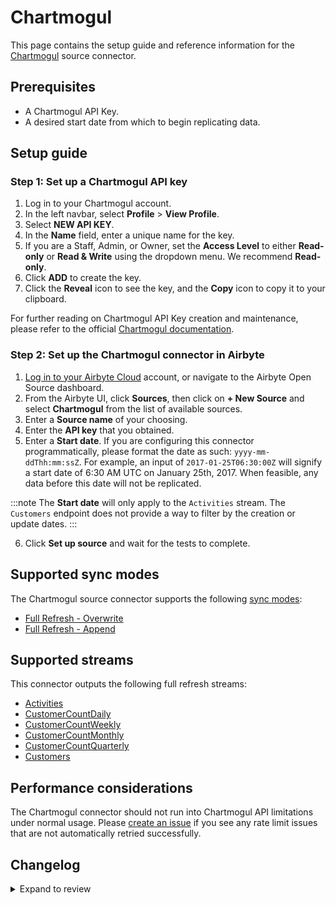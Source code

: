 # Chartmogul

This page contains the setup guide and reference information for the [Chartmogul](https://chartmogul.com/) source connector.

## Prerequisites

- A Chartmogul API Key.
- A desired start date from which to begin replicating data.

## Setup guide

### Step 1: Set up a Chartmogul API key

1. Log in to your Chartmogul account.
2. In the left navbar, select **Profile** > **View Profile**.
3. Select **NEW API KEY**.
4. In the **Name** field, enter a unique name for the key.
5. If you are a Staff, Admin, or Owner, set the **Access Level** to either **Read-only** or **Read & Write** using the dropdown menu. We recommend **Read-only**.
6. Click **ADD** to create the key.
7. Click the **Reveal** icon to see the key, and the **Copy** icon to copy it to your clipboard.

For further reading on Chartmogul API Key creation and maintenance, please refer to the official
[Chartmogul documentation](https://help.chartmogul.com/hc/en-us/articles/4407796325906-Creating-and-Managing-API-keys#creating-an-api-key).

### Step 2: Set up the Chartmogul connector in Airbyte

1. [Log in to your Airbyte Cloud](https://cloud.airbyte.com/workspaces) account, or navigate to the Airbyte Open Source dashboard.
2. From the Airbyte UI, click **Sources**, then click on **+ New Source** and select **Chartmogul** from the list of available sources.
3. Enter a **Source name** of your choosing.
4. Enter the **API key** that you obtained.
5. Enter a **Start date**. If you are configuring this connector programmatically, please format the date as such: `yyyy-mm-ddThh:mm:ssZ`. For example, an input of `2017-01-25T06:30:00Z` will signify a start date of 6:30 AM UTC on January 25th, 2017. When feasible, any data before this date will not be replicated.

:::note
The **Start date** will only apply to the `Activities` stream. The `Customers` endpoint does not provide a way to filter by the creation or update dates.
:::

6. Click **Set up source** and wait for the tests to complete.

## Supported sync modes

The Chartmogul source connector supports the following [sync modes](https://docs.airbyte.com/cloud/core-concepts#connection-sync-modes):

- [Full Refresh - Overwrite](https://docs.airbyte.com/understanding-airbyte/connections/full-refresh-overwrite)
- [Full Refresh - Append](https://docs.airbyte.com/understanding-airbyte/connections/full-refresh-append)

## Supported streams

This connector outputs the following full refresh streams:

- [Activities](https://dev.chartmogul.com/reference/list-activities)
- [CustomerCountDaily](https://dev.chartmogul.com/reference/retrieve-customer-count)
- [CustomerCountWeekly](https://dev.chartmogul.com/reference/retrieve-customer-count)
- [CustomerCountMonthly](https://dev.chartmogul.com/reference/retrieve-customer-count)
- [CustomerCountQuarterly](https://dev.chartmogul.com/reference/retrieve-customer-count)
- [Customers](https://dev.chartmogul.com/reference/list-customers)

## Performance considerations

The Chartmogul connector should not run into Chartmogul API limitations under normal usage. Please [create an issue](https://github.com/airbytehq/airbyte/issues) if you see any rate limit issues that are not automatically retried successfully.

## Changelog

<details>
  <summary>Expand to review</summary>

| Version | Date       | Pull Request                                             | Subject                                                                                                                          |
|:--------|:-----------| :------------------------------------------------------- |:---------------------------------------------------------------------------------------------------------------------------------|
| 1.1.11 | 2025-02-15 | [53932](https://github.com/airbytehq/airbyte/pull/53932) | Update dependencies |
| 1.1.10 | 2025-02-08 | [53411](https://github.com/airbytehq/airbyte/pull/53411) | Update dependencies |
| 1.1.9 | 2025-02-01 | [52933](https://github.com/airbytehq/airbyte/pull/52933) | Update dependencies |
| 1.1.8 | 2025-01-25 | [52202](https://github.com/airbytehq/airbyte/pull/52202) | Update dependencies |
| 1.1.7 | 2025-01-18 | [51709](https://github.com/airbytehq/airbyte/pull/51709) | Update dependencies |
| 1.1.6 | 2025-01-11 | [51276](https://github.com/airbytehq/airbyte/pull/51276) | Update dependencies |
| 1.1.5 | 2024-12-28 | [50503](https://github.com/airbytehq/airbyte/pull/50503) | Update dependencies |
| 1.1.4 | 2024-12-21 | [50210](https://github.com/airbytehq/airbyte/pull/50210) | Update dependencies |
| 1.1.3 | 2024-12-14 | [49563](https://github.com/airbytehq/airbyte/pull/49563) | Update dependencies |
| 1.1.2 | 2024-12-12 | [48951](https://github.com/airbytehq/airbyte/pull/48951) | Update dependencies |
| 1.1.1 | 2024-10-28 | [47637](https://github.com/airbytehq/airbyte/pull/47637) | Update dependencies |
| 1.1.0 | 2024-08-19 | [44418](https://github.com/airbytehq/airbyte/pull/44418) | Refactor connector to manifest-only format |
| 1.0.13 | 2024-08-17 | [44342](https://github.com/airbytehq/airbyte/pull/44342) | Update dependencies |
| 1.0.12 | 2024-08-12 | [43847](https://github.com/airbytehq/airbyte/pull/43847) | Update dependencies |
| 1.0.11 | 2024-08-10 | [43660](https://github.com/airbytehq/airbyte/pull/43660) | Update dependencies |
| 1.0.10 | 2024-08-03 | [43231](https://github.com/airbytehq/airbyte/pull/43231) | Update dependencies |
| 1.0.9 | 2024-07-27 | [42589](https://github.com/airbytehq/airbyte/pull/42589) | Update dependencies |
| 1.0.8 | 2024-07-20 | [42349](https://github.com/airbytehq/airbyte/pull/42349) | Update dependencies |
| 1.0.7 | 2024-07-13 | [41854](https://github.com/airbytehq/airbyte/pull/41854) | Update dependencies |
| 1.0.6 | 2024-07-10 | [41259](https://github.com/airbytehq/airbyte/pull/41259) | Update dependencies |
| 1.0.5 | 2024-07-06 | [40963](https://github.com/airbytehq/airbyte/pull/40963) | Update dependencies |
| 1.0.4 | 2024-06-25 | [40448](https://github.com/airbytehq/airbyte/pull/40448) | Update dependencies |
| 1.0.3 | 2024-06-21 | [39932](https://github.com/airbytehq/airbyte/pull/39932) | Update dependencies |
| 1.0.2 | 2024-06-06 | [39289](https://github.com/airbytehq/airbyte/pull/39289) | [autopull] Upgrade base image to v1.2.2 |
| 1.0.1 | 2024-05-14 | [38145](https://github.com/airbytehq/airbyte/pull/38145) | Make connector compatible with builder |
| 1.0.0 | 2023-11-09 | [23075](https://github.com/airbytehq/airbyte/pull/23075) | Refactor CustomerCount stream into CustomerCountDaily, CustomerCountWeekly, CustomerCountMonthly, CustomerCountQuarterly Streams |
| 0.2.1 | 2023-02-15 | [23075](https://github.com/airbytehq/airbyte/pull/23075) | Specified date formatting in specification |
| 0.2.0 | 2022-11-15 | [19276](https://github.com/airbytehq/airbyte/pull/19276) | Migrate connector from Alpha (Python) to Beta (YAML) |
| 0.1.1 | 2022-03-02 | [10756](https://github.com/airbytehq/airbyte/pull/10756) | Add new stream: customer-count |
| 0.1.0 | 2022-01-10 | [9381](https://github.com/airbytehq/airbyte/pull/9381) | New Source: Chartmogul |

</details>
